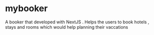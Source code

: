 # mybooker
A booker that developed with NextJS . Helps the users to book hotels , stays and rooms which would help planning their vaccations
